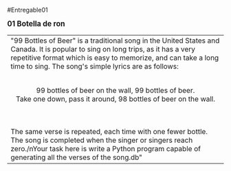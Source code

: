 #Entregable01

<b><big>01 Botella de ron</big></b>
<table>
    <tr>
        <td>
        "99 Bottles of Beer" is a traditional song in the United States and Canada. It is popular to sing on long trips, as it has a very repetitive format which is easy to memorize, and can take a long time to sing. The song's simple lyrics are as follows: <br/><br/><p align="center">99 bottles of beer on the wall, 99 bottles of beer.<br/>Take one down, pass it around, 98 bottles of beer on the wall.</p><br/><br/>The same verse is repeated, each time with one fewer bottle. The song is completed when the singer or singers reach zero./nYour task here is write a Python program capable of generating all the verses of the song.db"
       </td>
    </tr>
</table>
